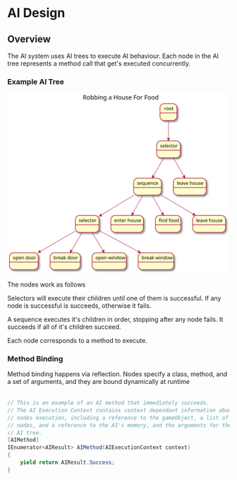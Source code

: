 # AI Design

## Overview

The AI system uses AI trees to execute AI behaviour. Each node in the AI tree represents a method call that get's executed concurrently.

### Example AI Tree

![Example Tree](../../../out/Assets/Documentation/AI/ExampleTree/ExampleTree.svg)

The nodes work as follows

Selectors will execute their children until one of them is successful. If any node is successful is succeeds, otherwise it fails.

A sequence executes it's children in order, stopping after any node fails. It succeeds if all of it's children succeed.

Each node corresponds to a method to execute.

### Method Binding
Method binding happens via reflection. Nodes specify a class, method, and a set of arguments, and they are bound dynamically at runtime

``` c#

// This is an example of an AI method that immediately succeeds.
// The AI Execution Context contains context dependant information about this 
// nodes execution, including a reference to the gameObject, a list of children 
// nodes, and a reference to the AI's memory, and the arguments for the current 
// AI tree.
[AIMethod]
IEnumerator<AIResult> AIMethod(AIExecutionContext context)
{
    yield return AIResult.Success;
}
```